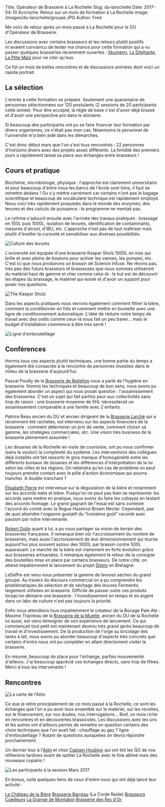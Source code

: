 Title: Opérateur de Brasserie à La Rochelle
Slug: du-larochelle
Date: 2017-04-10
Accroche: Retour sur un mois de formation à La Rochelle
image: /images/du-larochelle/groupe.JPG
Author: Fred

Me voici de retour après un mois passé à La Rochelle pour le DU d'Opérateur de Brasserie.

Les discussions avec certains brasseurs et les retours plutôt positifs m'avaient convaincu de tenter ma chance pour cette formation qui a vu passer quelques brasseries récemment ouvertes : [Skumenn](http://www.skumenn.com), [La Dilettante](http://www.brasserieladilettante.com/), [La Ptite Maiz](https://www.laptitemaiz.com/) pour ne citer qu'eux.

Ce fût un mois de belles rencontres et de discussions animées dont voici un rapide portrait.

## La sélection

L'entrée à cette formation se prépare. Seulement une quarantaine de personnes sélectionnées sur 120 postulants (2 sessions de 20 participants cette année). Pour être accepté, la règle de base c'est d'avoir déjà brassé et d'avoir une perspective pro dans le domaine.

Si beaucoup des participants ont pu se faire financer leur formation par divers organismes, ce n'était pas mon cas. Néanmoins le personnel de l'université m'a bien aidé dans les démarches.

C'est donc début mars que l'on s'est tous rencontrés : 22 personnes d'horizons divers avec des projets assez différents. La timidité des premiers jours a rapidement laissé sa place aux échanges entre brasseurs !

## Cours et pratique

Biochimie, microbiologie, physique : l'approche est clairement universitaire et pour beaucoup d'entre nous les bancs de l'école sont loins, il faut se remettre dedans ! Ou s'y mettre carrément car certains n'ont pas le bagage scientifique et beaucoup de vocabulaire technique est rapidement employé. Nous voici très rapidement propulsés dans le monde des enzymes, des levures et des calculs de puissance : le programme ne mentait pas.

Le rythme s'adoucit ensuite avec l'arrivée des travaux pratiques : brassage en 100L puis 1000L, isolation de levures, identification de contaminants, mesures d'alcool, d'IBU, etc. L'approche n'est pas de tout maîtriser mais plutôt d'éveiller la curiosité et sensibiliser aux diverses possibilités.

![Culture des levures](/images/du-larochelle/levures4.jpg)

L'université est équipée d'une brasserie Kaspar Shulz 1000L en inox qui brille et avec pleins de boutons pour activer les vannes, les pompes, etc. C'est ici que nous produirons un brassin de Science Infuse. Ne rêvons pas, très peu des futurs brasseurs et brasseuses que nous sommes utiliseront du matériel haut de gamme et cher comme celui-là : le but est de découvrir les étapes du brassage, le matériel qui existe et d'avoir un support pour poser nos questions.

![The Kaspar Shulz](/images/du-larochelle/kaspar.jpg)

Dans les aspects pratiques nous verrons également comment filtrer la bière, comment la conditionner en fûts et comment mettre en bouteille avec une ligne de conditionnement automatique. L'idée de réduire notre temps de travail avec des outils comme ceux-là nous fait un peu baver... mais le budget d'installation commence à être très serré !

![Ligne d'embouteillage](/images/du-larochelle/embouteilleuse.jpg)

## Conférences

Hormis tous ces aspects plutôt techniques, une bonne partie du temps a également été consacrée à la rencontre de personnes investies dans le milieu de la brasserie d'aujourd'hui.

Pascal Pouilly de la [Brasserie de Bellefois](https://fr-fr.facebook.com/brasserie.de.bellefois/) nous a parlé de l'hygiène en brasserie. Hormis les techniques et beaucoup de bon sens, nous avons pu également aborder un aspect qui nous posait question : l'assainissement des brasseries. C'est un sujet qui fait parfois peur aux collectivités sans trop de raison : une brasserie moyenne de 5HL nécessiterait un assainissement comparable à une famille avec 2 enfants.

Patrice Beau ancien du DU et ancien dirigeant de la [Brasserie Larché](http://www.brasserie-larche.fr/) qui a récemment été rachetée, est intervenu sur les aspects financiers de la brasserie : comment déterminer un prix de vente, comment choisir sa gamme, les stratégies commerciales, etc. Une vision très business de la brasserie pleinement assumée !

Les douanes de la Rochelle en visite de courtoisie, ont pu nous confirmer (sans le vouloir) la complexité du système. Les interventions des collègues déjà installés ont fait ressortir le gros manque d'homogénéité entre les différents bureaux de douanes et les différences d'interprétation de la loi selon les villes et les régions. On retiendra qu'en cas de problème on peut toujours prendre contact avec le pôle d'action économique qui pourra trancher. A double tranchant ?

[Élisabeth Pierre](http://bierissima.com/) est intervenue sur la dégustation de la bière et notamment sur les accords mets et bière. Puisqu'on ne peut pas bien se représenter les accords sans mettre en pratique, nous avons du faire les cobayes en testant des accords fromage. Le grand gagnant de l'essai est sans conteste l'accord du comté avec la Rogue Hazelnut Brown Nectar. Cependant, pas de quoi atteindre l'orgasme gustatif du "troisième goût" raconté avec passion par notre intervenante.

[Robert Dutin](http://interfacebrasserie.com/) quant à lui, a pu nous partager sa vision de terrain des brasseries françaises. Il remarque bien sûr l'accroissement du nombre de brasseries, mais aussi l'accroissement de leur dimensionnement qui tourne aujourd'hui plus souvent autour des 1000L par brassin contre 500L auparavant. Le marché de la bière est clairement en forte évolution grâce aux brasseries artisanales. Il remarque également le retour de la consigne des bouteilles mise en place par certains brasseurs. De notre côté, on attend impatiemment le lancement du projet [Distro](http://www.distro.bzh) en Bretagne.

LeSaffre est venu nous présenter la gamme de levures sèches du grand groupe. Au travers du discours commercial on a pu comprendre les problématiques de sélection et de séchage des levures Fermentis largement utilisées en brasserie. Difficile de passer outre ces produits lorsqu'on démarre une brasserie : l'investissement en temps et en argent dans un labo de culture n'est pas toujours la priorité.

Enfin nous attendions tous impatiemment le créateur de la Bocage Pale Ale : Maxime Tripoteau de la [Brasserie de la Muette](http://www.brasserie-la-muette.fr/), ancien du DU de la Rochelle lui aussi, est venu témoigner de son expérience de lancement. Ce qui commençait tout petit est maintenant devenu très grand après beaucoup de travail et d'investissement. De la production de l'orge au bricolage des tanks à lait, nous avons pu aborder beaucoup d'aspects très concrets que certains d'entre nous ont pu compléter en allant directement visiter la brasserie.

En résumé, beaucoup de place pour l'échange, parfois mouvementé d'ailleurs. J'ai beaucoup apprécié ces échanges directs, sans trop de filtres. Merci à tous les intervenants !

## Rencontres

![La carte de l'Aiôn](/images/du-larochelle/aion.jpg)

Ce que je retire principalement de ce mois passé à la Rochelle, ce sont les échanges que l'on a pu avoir tous ensemble sur le matériel, sur les recettes, sur le financement, sur nos doutes, nos interrogations... Bref, un mois riche en rencontres et en découvertes brassicoles. Les discussions avec les uns et les autres ont d'ailleurs permis de remettre en question certains des choix techniques que l'on avait fait : chauffage au gaz ? ligne d'embouteillage ? Autant de questions auxquelles on devra répondre prochainement.

Un dernier tour à l'[Aiôn](https://www.facebook.com/aion.larochelle/) et chez [Captain Houblon](http://captainhoublon.com/) qui ont été les QG de nos réflexions tardives avant de quitter La Rochelle avec le foie abîmé mais des nouveaux copains !

![Les participants à la session Mars 2017](/images/du-larochelle/groupe3.JPG)

En bonus, voilà quelques liens de ceux d'entre nous qui ont déjà lancé leur activité :

[Le Château de la Bière](http://chateau-de-la-biere.com/)
[Brasserie Barreau](http://www.lacorderaide.fr/) (La Corde Raide)
[Brasseurs Cueilleurs](https://www.facebook.com/BrasseursCueilleurs/)
[La Grange de Montabot](https://antitht.noblogs.org/)
[Brasserie des Îles d'Or](http://www.labieredesilesdor.fr/)

